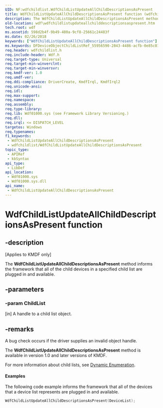 ```yaml
---
UID: NF:wdfchildlist.WdfChildListUpdateAllChildDescriptionsAsPresent
title: WdfChildListUpdateAllChildDescriptionsAsPresent function (wdfchildlist.h)
description: The WdfChildListUpdateAllChildDescriptionsAsPresent method informs the framework that all of the child devices in a specified child list are plugged in and available.
old-location: wdf\wdfchildlistupdateallchilddescriptionsaspresent.htm
tech.root: wdf
ms.assetid: 598d2b4f-9b49-480a-9cf8-25661c24483f
ms.date: 02/26/2018
keywords: ["WdfChildListUpdateAllChildDescriptionsAsPresent function"]
ms.keywords: DFDeviceObjectChildListRef_55956590-2843-4486-acfb-0e85c01702a0.xml, WdfChildListUpdateAllChildDescriptionsAsPresent, WdfChildListUpdateAllChildDescriptionsAsPresent method, kmdf.wdfchildlistupdateallchilddescriptionsaspresent, wdf.wdfchildlistupdateallchilddescriptionsaspresent, wdfchildlist/WdfChildListUpdateAllChildDescriptionsAsPresent
req.header: wdfchildlist.h
req.include-header: Wdf.h
req.target-type: Universal
req.target-min-winverclnt: 
req.target-min-winversvr: 
req.kmdf-ver: 1.0
req.umdf-ver: 
req.ddi-compliance: DriverCreate, KmdfIrql, KmdfIrql2
req.unicode-ansi: 
req.idl: 
req.max-support: 
req.namespace: 
req.assembly: 
req.type-library: 
req.lib: Wdf01000.sys (see Framework Library Versioning.)
req.dll: 
req.irql: <= DISPATCH_LEVEL
targetos: Windows
req.typenames: 
f1_keywords:
 - WdfChildListUpdateAllChildDescriptionsAsPresent
 - wdfchildlist/WdfChildListUpdateAllChildDescriptionsAsPresent
topic_type:
 - APIRef
 - kbSyntax
api_type:
 - LibDef
api_location:
 - Wdf01000.sys
 - Wdf01000.sys.dll
api_name:
 - WdfChildListUpdateAllChildDescriptionsAsPresent
---
```


# WdfChildListUpdateAllChildDescriptionsAsPresent function


## -description

<p class="CCE_Message">[Applies to KMDF only]</p>

The <b>WdfChildListUpdateAllChildDescriptionsAsPresent</b> method informs the framework that all of the child devices in a specified child list are plugged in and available.

## -parameters

### -param ChildList 

[in]
A handle to a child list object.

## -remarks

A bug check occurs if the driver supplies an invalid object handle.




The <b>WdfChildListUpdateAllChildDescriptionsAsPresent</b> method is available in version 1.0 and later versions of KMDF.

For more information about child lists, see <a href="/windows-hardware/drivers/wdf/dynamic-enumeration">Dynamic Enumeration</a>.


#### Examples

The following code example informs the framework that all of the devices that a device list represents are plugged in and available.

```cpp
WdfChildListUpdateAllChildDescriptionsAsPresent(DeviceList);
```